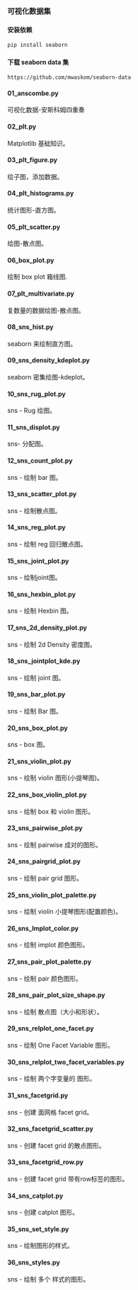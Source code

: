 ### 可视化数据集

#### 安装依赖
```bash
pip install seaborn
```

#### 下载 seaborn data 集
```text
https://github.com/mwaskom/seaborn-data
```

#### 01_anscombe.py
可视化数据-安斯科姆四重奏

#### 02_plt.py
Matplotlib 基础知识。

#### 03_plt_figure.py
绘子图，添加数据。

#### 04_plt_histograms.py
统计图形-直方图。

#### 05_plt_scatter.py
绘图-散点图。

#### 06_box_plot.py
绘制 box plot 箱线图.

#### 07_plt_multivariate.py
复数量的数据绘图-散点图。

#### 08_sns_hist.py
seaborn 来绘制直方图。

#### 09_sns_density_kdeplot.py
seaborn 密集绘图-kdeplot。

#### 10_sns_rug_plot.py
sns - Rug 绘图。

#### 11_sns_displot.py
sns- 分配图。

#### 12_sns_count_plot.py
sns - 绘制 bar 图。

#### 13_sns_scatter_plot.py
sns - 绘制散点图。

#### 14_sns_reg_plot.py
sns - 绘制 reg 回归散点图。

#### 15_sns_joint_plot.py
sns - 绘制joint图。

#### 16_sns_hexbin_plot.py
sns - 绘制 Hexbin 图。

#### 17_sns_2d_density_plot.py
sns - 绘制 2d Density 密度图。

#### 18_sns_jointplot_kde.py
sns - 绘制 joint 图。

#### 19_sns_bar_plot.py
sns - 绘制 Bar 图。

#### 20_sns_box_plot.py
sns - box 图。

#### 21_sns_violin_plot.py
sns - 绘制 violin 图形(小提琴图)。

#### 22_sns_box_violin_plot.py
sns - 绘制 box 和 violin 图形。

#### 23_sns_pairwise_plot.py
sns - 绘制 pairwise 成对的图形。

#### 24_sns_pairgrid_plot.py
sns - 绘制 pair grid 图形。

#### 25_sns_violin_plot_palette.py
sns - 绘制 violin 小提琴图形(配置颜色)。

#### 26_sns_lmplot_color.py
sns - 绘制 implot 颜色图形。

#### 27_sns_pair_plot_palette.py
sns - 绘制 pair 颜色图形。

#### 28_sns_pair_plot_size_shape.py
sns - 绘制 散点图（大小和形状）。

#### 29_sns_relplot_one_facet.py
sns - 绘制 One Facet Variable 图形。

#### 30_sns_relplot_two_facet_variables.py
sns - 绘制 两个字变量的 图形。

#### 31_sns_facetgrid.py
sns - 创建 面网格 facet grid。

#### 32_sns_facetgrid_scatter.py
sns - 创建 facet grid 的散点图形。

#### 33_sns_facetgrid_row.py
sns - 创建 facet grid 带有row标签的图形。

#### 34_sns_catplot.py
sns - 创建 catplot 图形。

#### 35_sns_set_style.py
sns - 绘制图形的样式。

#### 36_sns_styles.py
sns - 绘制 多个 样式的图形。
